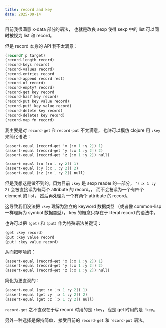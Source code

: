 ```yaml
---
title: record and key
date: 2025-09-14
---
```


目前我很满意 x-data 部分的语法，
也就是改良 sexp 使得 sexp 中的 list
可以同时被视为 list 和 record。

但是 record 本身的 API 我不太满意：

```scheme
(record? p target)
(record-length record)
(record-keys record)
(record-values record)
(record-entries record)
(record-append record rest)
(record-of record)
(record-empty? record)
(record-get key record)
(record-has? key record)
(record-put key value record)
(record-put! key value record)
(record-delete key record)
(record-delete! key record)
(record-map fn record)
```

我主要是对 `record-get` 和 `record-put` 不太满意，
也许可以模仿 clojure 用 `:key` 来简化语法：

```scheme
(assert-equal (record-get 'x [:x 1 :y 2]) 1)
(assert-equal (record-get 'y [:x 1 :y 2]) 2)
(assert-equal (record-get 'z [:x 1 :y 2]) null)
```

```scheme
(assert-equal (:x [:x 1 :y 2]) 1)
(assert-equal (:y [:x 1 :y 2]) 2)
(assert-equal (:z [:x 1 :y 2]) null)
```

但是我想这是做不到的，因为目前 `:key` 是 sexp reader 的一部分，
`'(:x 1 :y 2)` 会被直接读为有两个 attribute 的 record。，
而不会被读为一个有四个 element 的 list，
然后再处理为一个有两个 attribute 的 record。

这导致我们没法把 `:key` 理解为独立的 keyword 数据类型
（或者像 common-lisp 一样理解为 symbol 数据类型），
key 的概念只存在于 literal record 的语法中。

也许可以把 `(get)` 和 `(put)` 作为特殊语法关键词：

```scheme
(get :key record)
(put :key value record)
(put! :key value record)
```

从而把啰嗦的：

```scheme
(assert-equal (record-get 'x [:x 1 :y 2]) 1)
(assert-equal (record-get 'y [:x 1 :y 2]) 2)
(assert-equal (record-get 'z [:x 1 :y 2]) null)
```

简化为更直观的：

```scheme
(assert-equal (get :x [:x 1 :y 2]) 1)
(assert-equal (get :y [:x 1 :y 2]) 2)
(assert-equal (get :z [:x 1 :y 2]) null)
```

`record-get` 之不直观在于写 record 时用的是 `:key`，
但是 get 时用的是 `'key`。

另外一种选择是保持简单，
接受目前的 `record-get` 和 `record-put` 语法。
